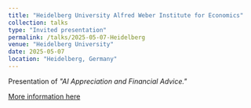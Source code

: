 ```yaml
---
title: "Heidelberg University Alfred Weber Institute for Economics"
collection: talks
type: "Invited presentation"
permalink: /talks/2025-05-07-Heidelberg
venue: "Heidelberg University"
date: 2025-05-07
location: "Heidelberg, Germany"
---
```


Presentation of <i>"AI Appreciation and Financial Advice."</i>

[More information here](https://www.awi.uni-heidelberg.de/en/node/442)
